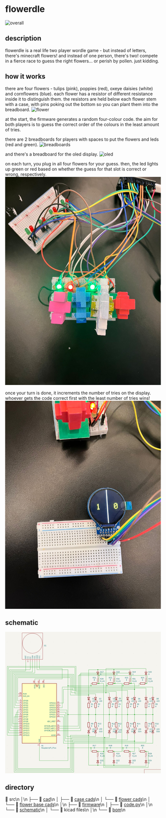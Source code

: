 # flowerdle
![overall](https://github.com/mynameisashllee/flowerdle/blob/main/overall.png?raw=true)

## description
flowerdle is a real life two player wordle game - but instead of letters, there's minecraft flowers! and instead of one person, there's two! compete in a fierce race to guess the right flowers... or perish by pollen. just kidding.

## how it works
there are four flowers - tulips (pink), poppies (red), oxeye daisies (white) and cornflowers (blue). each flower has a resistor of different resistance inside it to distinguish them. the resistors are held below each flower stem with a case, with pins poking out the bottom so you can plant them into the breadboard.
![flower](https://github.com/mynameisashllee/flowerdle/blob/main/flower.png?raw=true)

at the start, the firmware generates a random four-colour code. the aim for both players is to guess the correct order of the colours in the least amount of tries.

there are 2 breadboards for players with spaces to put the flowers and leds (red and green).
![breadboards](https://github.com/mynameisashllee/flowerdle/blob/main/breadboards.png?raw=true)

and there's a breadboard for the oled display.
![oled](https://github.com/mynameisashllee/flowerdle/blob/main/oled.png?raw=true)

on each turn, you plug in all four flowers for your guess. then, the led lights up green or red based on whether the guess for that slot is correct or wrong, respectively.
![leds](https://github.com/mynameisashllee/flowerdle/blob/main/img/leds.png?raw=true)

once your turn is done, it increments the number of tries on the display. whoever gets the code correct first with the least number of tries wins! 
![winner](https://github.com/mynameisashllee/flowerdle/blob/main/img/winner.png?raw=true)

## schematic
![schematic](https://github.com/mynameisashllee/flowerdle/blob/main/img/schematic.png?raw=true)

## directory
📁 src\n
│\n
├── 📂 [cad](src/cad)\n
│   ├── 📄 [case cads](src/cad/breadboard_case)\n
│   └── 📄 [flower cads](src/cad/flowers)\n
│   └── 📄 [flower base cads](src/cad/structures)\n
│\n
├── 📂 [firmware](src/firmware)\n
│   ├── 📄 [code.py](src/firmware/code.py)\n
│\n
└── 📂 [schematic](src/schematic)\n
│   └── 📄 kicad files\n
│\n
└── 📄 [bom](src/bom.md)\n